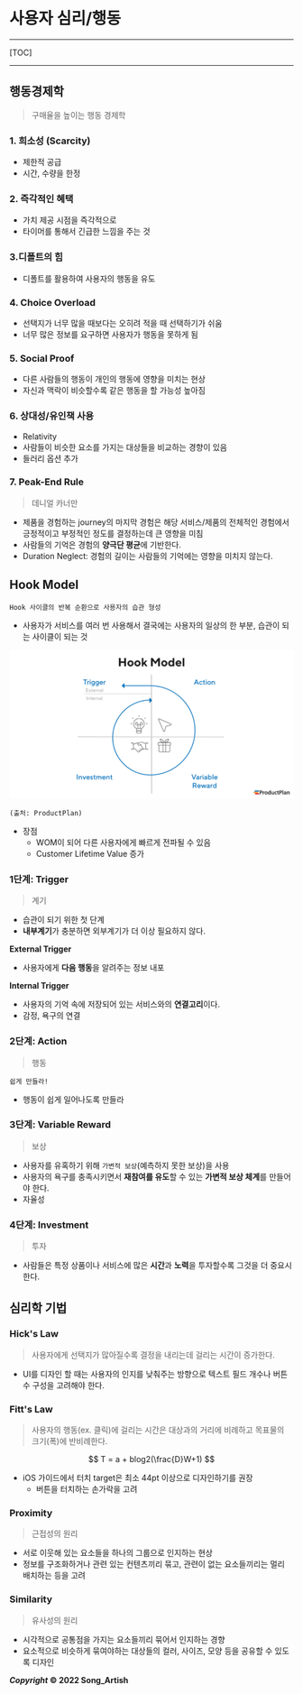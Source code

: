 # 사용자 심리/행동

---

[TOC]

---



## 행동경제학

>  구매율을 높이는 행동 경제학

### 1. 희소성 (Scarcity)

- 제한적 공급
- 시간, 수량을 한정

### 2. 즉각적인 혜택

- 가치 제공 시점을 즉각적으로
- 타이머를 통해서 긴급한 느낌을 주는 것

### 3.디폴트의 힘

- 디폴트를 활용하여 사용자의 행동을 유도

### 4. Choice Overload

- 선택지가 너무 많을 때보다는 오히려 적을 때 선택하기가 쉬움
- 너무 많은 정보를 요구하면 사용자가 행동을 못하게 됨

### 5. Social Proof

- 다른 사람들의 행동이 개인의 행동에 영향을 미치는 현상
- 자신과 맥락이 비슷할수록 같은 행동을 할 가능성 높아짐

### 6. 상대성/유인책 사용

- Relativity
- 사람들이 비슷한 요소를 가지는 대상들을 비교하는 경향이 있음
- 들러리 옵션 추가

### 7.  Peak-End Rule

> 데니얼 카너만

- 제품을 경험하는 journey의 마지막 경험은 해당 서비스/제품의 전체적인 경험에서 긍정적이고 부정적인 정도를 결정하는데 큰 영향을 미침
- 사람들의 기억은 경험의 **양극단 평균**에 기반한다.
- Duration Neglect: 경험의 길이는 사람들의 기억에는 영향을 미치지 않는다.



## Hook Model

```
Hook 사이클의 반복 순환으로 사용자의 습관 형성
```

- 사용자가 서비스를 여러 번 사용해서 결국에는 사용자의 일상의 한 부분, 습관이 되는 사이클이 되는 것

![42_Hook_Model](img/42_Hook_Model.png)

`(출처: ProductPlan)`

- 장점
  - WOM이 되어 다른 사용자에게 빠르게 전파될 수 있음
  - Customer Lifetime Value 증가

### 1단계: Trigger

> 계기

- 습관이 되기 위한 첫 단계
- **내부계기**가 충분하면 외부계기가 더 이상 필요하지 않다.

**External Trigger**

- 사용자에게 **다음 행동**을 알려주는 정보 내포

**Internal Trigger**

- 사용자의 기억 속에 저장되어 있는 서비스와의 **연결고리**이다.
- 감정, 욕구의 연결

### 2단계: Action

> 행동

```
쉽게 만들라!
```

- 행동이 쉽게 일어나도록 만들라

### 3단계: Variable Reward

> 보상

- 사용자를 유혹하기 위해 `가변적 보상`(예측하지 못한 보상)을 사용
- 사용자의 욕구를 충족시키면서 **재참여를 유도**할 수 있는 **가변적 보상 체계**를 만들어야 한다.
- 자율성

### 4단계: Investment

> 투자

- 사람들은 특정 상품이나 서비스에 많은 **시간**과 **노력**을 투자할수록 그것을 더 중요시한다.



## 심리학 기법

### Hick's Law

> 사용자에게 선택지가 많아질수록 결정을 내리는데 걸리는 시간이 증가한다.

- UI를 디자인 할 때는 사용자의 인지를 낮춰주는 방향으로 텍스트 필드 개수나 버튼 수 구성을 고려해야 한다.

### Fitt's Law

> 사용자의 행동(ex. 클릭)에 걸리는 시간은 대상과의 거리에 비례하고 목표물의 크기(폭)에 반비례한다.

$$
T = a + blog2(\frac{D}W+1)
$$

- iOS 가이드에서 터치 target은 최소 44pt 이상으로 디자인하기를 권장
  - 버튼을 터치하는 손가락을 고려

### Proximity

> 근접성의 원리

- 서로 이웃해 있는 요소들을 하나의 그룹으로 인지하는 현상
- 정보를 구조화하거나 관련 있는 컨텐츠끼리 묶고, 관련이 없는 요소들끼리는 멀리 배치하는 등을 고려

### Similarity

> 유사성의 원리

- 시각적으로 공통점을 가지는 요소들끼리 묶어서 인지하는 경향
- 요소적으로 비슷하게 묶여야하는 대상들의 컬러, 사이즈, 모양 등을 공유할 수 있도록 디자인



***Copyright* © 2022 Song_Artish**
